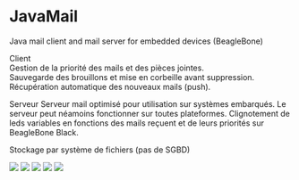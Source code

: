 # JavaMail
Java mail client and mail server for embedded devices (BeagleBone)

Client<br>
Gestion de la priorité des mails et des pièces jointes.<br>
Sauvegarde des brouillons et mise en corbeille avant suppression.
Récupération automatique des nouveaux mails (push).

Serveur
Serveur mail optimisé pour utilisation sur systèmes embarqués.
Le serveur peut néamoins fonctionner sur toutes plateformes.
Clignotement de leds variables en fonctions des mails reçuent et de leurs priorités sur BeagleBone Black.

Stockage par système de fichiers (pas de SGBD)

![](https://cloud.githubusercontent.com/assets/9430924/9833983/746bff40-5977-11e5-8f1b-546b2cb6c8fe.PNG)
![](https://cloud.githubusercontent.com/assets/9430924/9833987/804b55ea-5977-11e5-89f6-b67af9ebb93f.PNG)
![](https://cloud.githubusercontent.com/assets/9430924/9833986/7a5b543c-5977-11e5-96a5-bb5ce9c9fc5c.PNG)
![](https://cloud.githubusercontent.com/assets/9430924/9833988/88fa9fe8-5977-11e5-942b-17e8bfefc2c2.PNG)
![](https://cloud.githubusercontent.com/assets/9430924/9833989/8b31ee88-5977-11e5-9b33-343790ae43bb.PNG)
